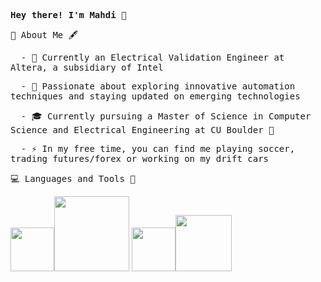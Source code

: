 <div>
<p><samp><b>Hey there! I'm Mahdi</b> 👋</samp></p>
  <p><samp> 📑 About Me 🖋 </samp></p>
  <p><samp>&ensp; - 💼 Currently an Electrical Validation Engineer at Altera, a subsidiary of Intel</samp></p>
  <p><samp>&ensp; - 🤔 Passionate about exploring innovative automation techniques and staying updated on emerging technologies</samp></p>
  <p><samp>&ensp; - 🎓 Currently pursuing a Master of Science in Computer Science and Electrical Engineering at CU Boulder 🦬</samp></p>
  <p><samp>&ensp; - ⚡️ In my free time, you can find me playing soccer, trading futures/forex or working on my drift cars</samp></p>
</div> 

<div>
  <p><samp> 💻 Languages and Tools 🔧 </samp></p>
  <img src="https://i.giphy.com/media/IdyAQJVN2kVPNUrojM/200.webp" width="70"><img src="https://media.giphy.com/media/kH1DBkPNyZPOk0BxrM/giphy.gif" width="120">
  <img src="https://i.giphy.com/media/LMt9638dO8dftAjtco/200.webp" width="70"><img src="https://media.giphy.com/media/SsCYf6DRFJrOpP0IoM/giphy.gif" width="90">
</div> 
